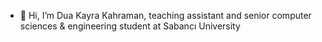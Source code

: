 - 👋 Hi, I’m Dua Kayra Kahraman, teaching assistant and senior computer sciences & engineering student at Sabancı University

<!---
kayrakahraman/kayrakahraman is a ✨ special ✨ repository because its `README.md` (this file) appears on your GitHub profile.
You can click the Preview link to take a look at your changes.
--->
